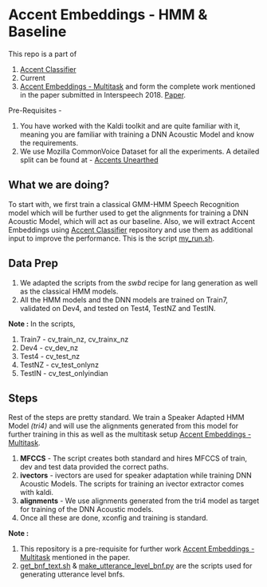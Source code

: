 # Accent Embeddings - HMM & Baseline
This repo is a part of
1. [Accent Classifier](https://github.com/abhinavjain03/kaldi-accentrecognizer "AccentClassifier")
2. Current
3. [Accent Embeddings - Multitask](https://github.com/abhinavjain03/kaldi-accentsmultitask "AE - MTL") 
and form the complete work mentioned in the paper submitted in Interspeech 2018. [Paper](https://www.isca-speech.org/archive/Interspeech_2018/abstracts/1864.html "IS1864").

Pre-Requisites - 
1. You have worked with the Kaldi toolkit and are quite familiar with it, meaning you are familiar with training a DNN Acoustic Model and know the requirements.
2. We use Mozilla CommonVoice Dataset for all the experiments. A detailed split can be found at - 
[Accents Unearthed](https://sites.google.com/view/accentsunearthed-dhvani/ "AccentsUnearthed")

## What we are doing?
To start with, we first train a classical GMM-HMM Speech Recognition model which will be further used to get the alignments for training a DNN Acoustic Model, which will act as our baseline. Also, we will extract Accent Embeddings using [Accent Classifier](https://github.com/abhinavjain03/kaldi-accentrecognizer "Accent Classifier") repository and use them as additional input to improve the performance. 
This is the script [my_run.sh](./my_run.sh).

## Data Prep
1. We adapted the scripts from the *swbd* recipe for lang generation as well as the classical HMM models.
2. All the HMM models and the DNN models are trained on Train7, validated on Dev4, and tested on Test4, TestNZ and TestIN.

**Note :** In the scripts,
1. Train7 - cv_train_nz, cv_trainx_nz
2. Dev4 - cv_dev_nz
3. Test4 - cv_test_nz
4. TestNZ - cv_test_onlynz
5. TestIN - cv_test_onlyindian

## Steps
Rest of the steps are pretty standard. We train a Speaker Adapted HMM Model *(tri4)* and will use the alignments generated from this model for further training in this as well as the multitask setup [Accent Embeddings - Multitask](https://github.com/abhinavjain03/kaldi-accentsmultitask "AE - MTL").
1. **MFCCS** - The script creates both standard and hires MFCCS of train, dev and test data provided the correct paths.
2. **ivectors** - ivectors are used for speaker adaptation while training DNN Acoustic Models. The scripts for training an ivector extractor comes with kaldi.
3. **alignments** - We use alignments generated from the tri4 model as target for training of the DNN Acoustic models.
4. Once all these are done, xconfig and training is standard.

**Note :** 
1. This repository is a pre-requisite for further work [Accent Embeddings - Multitask](https://github.com/abhinavjain03/kaldi-accentsmultitask "AE - MTL") mentioned in the paper.
2. [get_bnf_text.sh](./get_bnf_text.sh "get_bnf_text.sh") & [make_utterance_level_bnf.py](./make_utterance_level_bnf.py "make_utterance_level_bnf.py") are the scripts used for generating utterance level bnfs.
